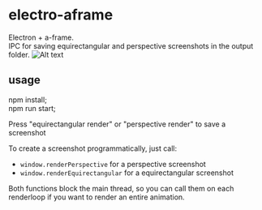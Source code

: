 # electro-aframe

Electron + a-frame.<br>
IPC for saving equirectangular and perspective screenshots in the output folder.
![Alt text](sample/render-perspective-1663347683003.png "Optional title")

## usage

npm install;<br>
npm run start;

Press "equirectangular render" or "perspective render" to save a screenshot

To create a screenshot programmatically, just call:
- `window.renderPerspective` for a perspective screenshot
- `window.renderEquirectangular` for a equirectangular screenshot

Both functions block the main thread, so you can call them on each renderloop if you want to render an entire animation.
